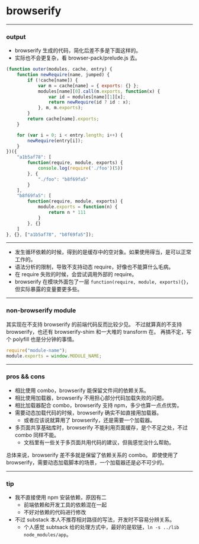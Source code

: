 # browserify

---

### output

+ browserify 生成的代码，简化后差不多是下面这样的。
+ 实际也不会更复杂，看 browser-pack/prelude.js 去。

```js
(function outer(modules, cache, entry) {
    function newRequire(name, jumped) {
        if (!cache[name]) {
            var m = cache[name] = { exports: {} };
            modules[name][0].call(m.exports, function(x) {
                var id = modules[name][1][x];
                return newRequire(id ? id : x);
            }, m, m.exports);
        }
        return cache[name].exports;
    }

    for (var i = 0; i < entry.length; i++) {
        newRequire(entry[i]);
    }
})({
    "a1b5af78": [
        function(require, module, exports) {
            console.log(require('./foo')(5))
        }, {
            "./foo": "b8f69fa5"
        }
    ],
    "b8f69fa5": [
        function(require, module, exports) {
            module.exports = function(n) {
                return n * 111
            }
        }, {}
    ]
}, {}, ["a1b5af78", "b8f69fa5"]);
```

---

+ 发生循环依赖的时候，得到的是缓存中的空对象。如果使用得当，是可以正常工作的。
+ 语法分析的限制，导致不支持动态 require，好像也不能算什么毛病。
+ 在 require 失败的时候，会尝试调用外部的 require。
+ browserify 在模块外面包了一层 `function(require, module, exports){}`，但实际暴露的变量要更多些。

---

### non-browserify module

其实现在不支持 browserify 的前端代码反而比较少见。
不过就算真的不支持 browserify，也还有 browserify-shim 和一大堆的 transform 在。
再搞不定，写个 polyfill 也是分分钟的事情。

```js
require("module-name");
module.exports = window.MODULE_NAME;
```

---

### pros && cons

+ 相比使用 combo，browserify 能保留文件间的依赖关系。
+ 相比使用加载器，browserify 不用担心部分代码加载失败的问题。
+ 相比加载器配合 combo，browserify 支持 npm，多少也算一点点优势。
+ 需要动态加载代码的时候，browserify 确实不如直接用加载器。
    - 或者应该说就算用了 browserify，还是需要一个加载器。
+ 多页面共享基础库时，browserify 不能利用页面缓存，是个不足之处，不过 combo 同样不能。
    - 文档里有一些关于多页面共用代码的建议，但我感觉没什么帮助。

总体来说，browserify 差不多就是保留了依赖关系的 combo。
即使使用了 browserify，需要动态加载脚本的场景，一个加载器还是必不可少的。

---

### tip

+ 我不直接使用 npm 安装依赖，原因有二
    - 前端依赖和开发工具的依赖混在一起
    - 不好对依赖的代码进行修改
+ 不过 substack 本人不推荐相对路径的写法，开发时不容易分辨关系。
    - 个人感觉 subtsack 给的处理方式中，最好的是软链，`ln -s ../lib node_modules/app`。
